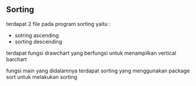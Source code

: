 ## Sorting
terdapat 2 file pada program sorting yaitu :
* sotring ascending
* sorting descending

terdapat fungsi drawchart yang berfungsi untuk menampilkan vertical barchart

fungsi main yang didalamnya terdapat sorting yang menggunakan package sort untuk melakukan sorting
